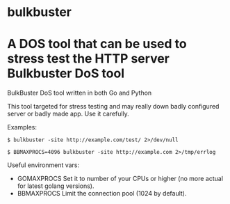 # bulkbuster
A DOS tool that can be used to stress test the HTTP server
Bulkbuster DoS tool
=============

BulkBuster DoS tool written in both Go and Python


This tool targeted for stress testing and may really down badly configured server or badly made app. Use it carefully.

Examples:

    $ bulkbuster -site http://example.com/test/ 2>/dev/null

    $ BBMAXPROCS=4096 bulkbuster -site http://example.com 2>/tmp/errlog

Useful environment vars:

* GOMAXPROCS
  Set it to number of your CPUs or higher (no more actual for latest golang versions).
* BBMAXPROCS
  Limit the connection pool (1024 by default).


